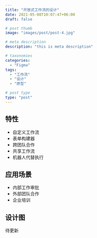 ```yaml
---
title: "开放式工作流的设计"
date: 2021-05-08T10:07:47+06:00
draft: false

# post thumb
image: "images/post/post-4.jpg"

# meta description
description: "this is meta description"

# taxonomies
categories:
  - "Figma"
tags:
  - "工作流"
  - "设计"
  - "原型"

# post type
type: "post"
---
```


## 特性

- 自定义工作流
- 表单构建器
- 跨团队合作
- 共享工作流
- 机器人代替执行

## 应用场景

- 内部工作审批
- 外部团队合作
- 企业培训

## 设计图

待更新
